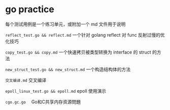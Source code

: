 # go practice

每个测试用例是一个练习单元，或附加一个 md 文件用于说明

`reflect_test.go && reflect.md`  一个针对 golang reflect 对 func 反射过慢的优化技巧

`copy_test.go && copy.md`  一个快速拷贝被类型转换为 interface 的 struct 的方法

`new_struct_test.go && new_struct.md` 一个构造结构体的方法

`交叉编译.md` 交叉编译

`epoll_linux_test.go && epoll.md` epoll 使用演示

`cgo.gc.go` 　Go和C共享内存资源問題